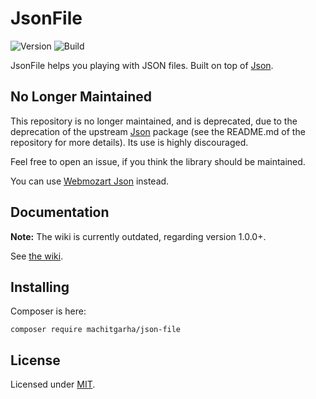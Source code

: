 # JsonFile

![Version](https://img.shields.io/github/v/release/machitgarha/jsonfile?label=Release&style=flat-square)
![Build](https://img.shields.io/travis/machitgarha/jsonfile?label=Build&style=flat-square)

JsonFile helps you playing with JSON files. Built on top of [Json](https://github.com/machitgarha/jsonfile).

## No Longer Maintained

This repository is no longer maintained, and is deprecated, due to the deprecation of the upstream [Json](https://github.com/machitgarha/jsonfile) package (see the README.md of the repository for more details). Its use is highly discouraged.

Feel free to open an issue, if you think the library should be maintained.

You can use [Webmozart Json](https://github.com/webmozart/json) instead.

## Documentation

**Note:** The wiki is currently outdated, regarding version 1.0.0+.

See [the wiki](https://github.com/MAChitgarha/JsonFile/wiki).

## Installing

Composer is here:

```
composer require machitgarha/json-file
```

## License

Licensed under [MIT](./LICENSE).
